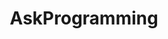 ---
title: AskProgramming
crosslinks:
- learnprogramming
- xkcd
- programming
- compsci
- youtubot
- cscareerquestions
- Python
- ProgrammerHumor
- learnpython
- gamedev
- 6ahkka
- u_imguralbumbot
- naturalscriptlang
- webdev
- The_Donald
- DoMyHomework2
- badcode
- Serendipity
- SuggestALaptop
- reactjs
---